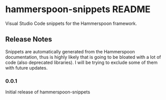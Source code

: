 # hammerspoon-snippets README

Visual Studio Code snippets for the Hammerspoon framework.

## Release Notes

Snippets are automatically generated from the Hammerspoon documentation,
thus is highly likely that is going to be bloated with a lot of code (also deprecated libraries).
I will be trying to exclude some of them with future updates.

### 0.0.1

Initial release of hammerspoon-snippets